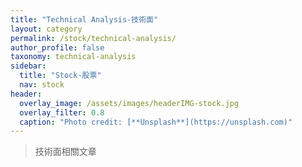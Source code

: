 ```yaml
---
title: "Technical Analysis-技術面"
layout: category
permalink: /stock/technical-analysis/
author_profile: false
taxonomy: technical-analysis
sidebar:
  title: "Stock-股票"
  nav: stock
header:
  overlay_image: /assets/images/headerIMG-stock.jpg
  overlay_filter: 0.8
  caption: "Photo credit: [**Unsplash**](https://unsplash.com)"
---
```


> 技術面相關文章